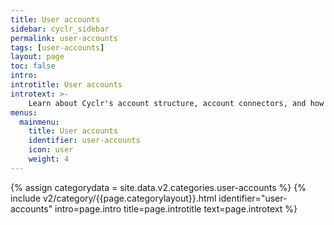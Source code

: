 ```yaml
---
title: User accounts
sidebar: cyclr_sidebar
permalink: user-accounts
tags: [user-accounts]
layout: page
toc: false
intro: 
introtitle: User accounts
introtext: >-
    Learn about Cyclr's account structure, account connectors, and how to use accounts to meet your user's requirements.
menus:
  mainmenu:
    title: User accounts
    identifier: user-accounts
    icon: user
    weight: 4
---
```

{% assign categorydata = site.data.v2.categories.user-accounts %}
{% include v2/category/{{page.categorylayout}}.html identifier="user-accounts" intro=page.intro title=page.introtitle text=page.introtext %}
